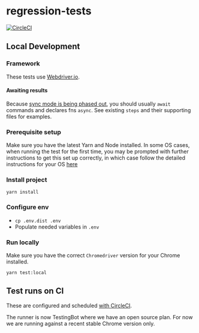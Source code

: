 # regression-tests

[![CircleCI](https://circleci.com/gh/thebiggive/regression-tests.svg?style=svg)](https://circleci.com/gh/thebiggive/regression-tests)

## Local Development

### Framework

These tests use [Webdriver.io](https://webdriver.io/).

#### Awaiting results

Because [sync mode is being phased out](https://webdriver.io/docs/async-migration/), you should usually `await` commands and declares fns `async`.
See existing `steps` and their supporting files for examples.

### Prerequisite setup
Make sure you have the latest Yarn and Node installed.
In some OS cases, when running the test for the first time, you may be prompted with further instructions to get
this set up correctly, in which case follow the detailed instructions for your OS [here](https://github.com/nodejs/node-gyp)

### Install project

```
yarn install
```

### Configure env

* `cp .env.dist .env`
* Populate needed variables in `.env`

### Run locally

Make sure you have the correct `Chromedriver` version for your Chrome installed.
```
yarn test:local
```

## Test runs on CI

These are configured and scheduled [with CircleCI](./circle.yml).

The runner is now TestingBot where we have an open source plan. For now we are running against a recent stable Chrome version only.

